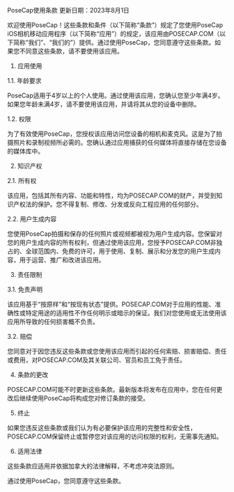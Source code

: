 PoseCap使用条款
更新日期：2023年8月1日

欢迎使用PoseCap！这些条款和条件（以下简称“条款”）规定了您使用PoseCap iOS相机移动应用程序（以下简称“应用”）的规定，该应用由POSECAP.COM（以下简称“我们”、“我们的”）提供。通过使用PoseCap，您同意遵守这些条款。如果您不同意这些条款，请不要使用该应用。

1. 应用使用

1.1. 年龄要求

PoseCap适用于4岁以上的个人使用。通过使用该应用，您确认您至少年满4岁。如果您年龄未满4岁，请不要使用该应用，并请将其从您的设备中删除。

1.2. 权限

为了有效使用PoseCap，您授权该应用访问您设备的相机和麦克风。这是为了拍摄照片和录制视频所必需的。您确认通过应用捕获的任何媒体将直接存储在您设备的媒体库中。

2. 知识产权

2.1. 所有权

该应用，包括其所有内容、功能和特性，均为POSECAP.COM的财产，并受到知识产权法的保护。您不得复制、修改、分发或反向工程应用的任何部分。

2.2. 用户生成内容

您使用PoseCap拍摄和保存的任何照片或视频都被视为用户生成内容。您保留对您的用户生成内容的所有权利，但通过使用该应用，您授予POSECAP.COM非独占的、全球范围内、免费的许可，用于使用、复制、展示和分发您的用户生成内容，用于运营、推广和改进该应用。

3. 责任限制

3.1. 免责声明

该应用基于“按原样”和“按现有状态”提供。POSECAP.COM对于应用的性能、准确性或特定用途的适用性不作任何明示或暗示的保证。我们对您使用或无法使用该应用所导致的任何损害概不负责。

3.2. 赔偿

您同意对于因您违反这些条款或您使用该应用而引起的任何索赔、损害赔偿、责任或费用，对POSECAP.COM及其关联公司、官员和员工免于责任。

4. 条款的更改

POSECAP.COM可能不时更新这些条款。最新版本将发布在应用中，您在任何更改后继续使用PoseCap将构成您对修订条款的接受。

5. 终止

如果您违反这些条款或我们认为有必要保护该应用的完整性和安全性，POSECAP.COM保留终止或暂停您对该应用的访问权限的权利，无需事先通知。

6. 适用法律

这些条款应适用并依据加拿大的法律解释，不考虑冲突法原则。

通过使用PoseCap，您同意遵守这些条款。
